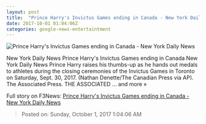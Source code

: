 ```yaml
---
layout: post
title:  "Prince Harry's Invictus Games ending in Canada - New York Daily News"
date: 2017-10-01 01:04:06Z
categories: google-news-entertaintment
---
```


![Prince Harry's Invictus Games ending in Canada - New York Daily News](http://assets.nydailynews.com/polopoly_fs/1.3533193.1506819647!/img/httpImage/image._gen/derivatives/landscape_1200/canada-invictus-games-37379-jpg.)

New York Daily News Prince Harry's Invictus Games ending in Canada New York Daily News Prince Harry raises his thumbs-up as he hands out medals to athletes during the closing ceremonies of the Invictus Games in Toronto on Saturday, Sept. 30, 2017. (Nathan Denette/The Canadian Press via AP). The Associated Press. THE ASSOCIATED ... and more »


Full story on F3News: [Prince Harry's Invictus Games ending in Canada - New York Daily News](http://www.f3nws.com/n/cqC3BB)

> Posted on: Sunday, October 1, 2017 1:04:06 AM
